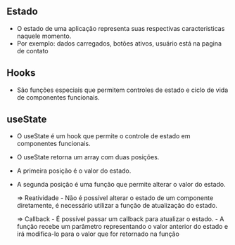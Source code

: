 ## Estado

- O estado de uma aplicação representa suas respectivas caracteristicas naquele momento.
- Por exemplo: dados carregados, botões ativos, usuário está na pagina de contato

## Hooks

- São funções especiais que permitem controles de estado e ciclo de vida de componentes funcionais.

## useState

- O useState é um hook que permite o controle de estado em componentes funcionais.
- O useState retorna um array com duas posições.
- A primeira posição é o valor do estado.
- A segunda posição é uma função que permite alterar o valor do estado.

  => Reatividade - Não é possível alterar o estado de um componente diretamente, é necessário utilizar a função de atualização do estado.

  => Callback - É possível passar um callback para atualizar o estado. - A função recebe um parâmetro representando o valor anterior do estado e irá modifica-lo para o valor que for retornado na função
